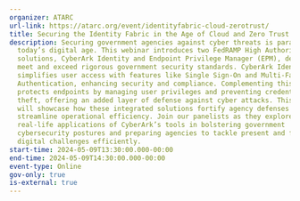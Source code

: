```yaml
---
organizer: ATARC
url-link: https://atarc.org/event/identityfabric-cloud-zerotrust/
title: Securing the Identity Fabric in the Age of Cloud and Zero Trust
description: Securing government agencies against cyber threats is paramount in
  today’s digital age. This webinar introduces two FedRAMP High Authorized
  solutions, CyberArk Identity and Endpoint Privilege Manager (EPM), designed to
  meet and exceed rigorous government security standards. CyberArk Identity
  simplifies user access with features like Single Sign-On and Multi-Factor
  Authentication, enhancing security and compliance. Complementing this, EPM
  protects endpoints by managing user privileges and preventing credential
  theft, offering an added layer of defense against cyber attacks. This session
  will showcase how these integrated solutions fortify agency defenses and
  streamline operational efficiency. Join our panelists as they explore
  real-life applications of CyberArk’s tools in bolstering government
  cybersecurity postures and preparing agencies to tackle present and future
  digital challenges efficiently.
start-time: 2024-05-09T13:30:00.000-00:00
end-time: 2024-05-09T14:30:00.000-00:00
event-type: Online
gov-only: true
is-external: true
---
```


